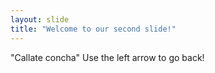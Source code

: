 ```yaml
---
layout: slide
title: "Welcome to our second slide!"
---
```

"Callate concha"
Use the left arrow to go back!
